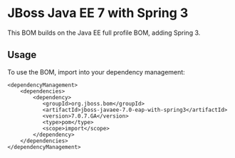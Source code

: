 JBoss Java EE 7 with Spring 3
===============================

This BOM builds on the Java EE full profile BOM, adding Spring 3.
  
Usage
-----

To use the BOM, import into your dependency management:

    <dependencyManagement>
        <dependencies>
            <dependency>
               <groupId>org.jboss.bom</groupId>
               <artifactId>jboss-javaee-7.0-eap-with-spring3</artifactId>
               <version>7.0.7.GA</version>
               <type>pom</type>
               <scope>import</scope>
            </dependency>
        </dependencies>
    </dependencyManagement>
